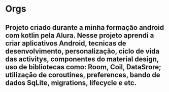 # Orgs
## Projeto criado durante a minha formação android com kotlin pela Alura. Nesse projeto aprendi a criar aplicativos Android, tecnicas de desenvolvimento, personalização, ciclo de vida das activitys, componentes do material design, uso de bibliotecas como: Room, Coil, DataSrore; utilização de coroutines, preferences, bando de dados SqLite, migrations, lifecycle e etc. 
